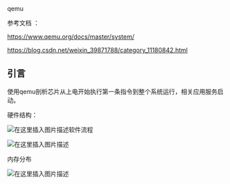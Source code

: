 qemu

参考文档 ：

https://www.qemu.org/docs/master/system/

https://blog.csdn.net/weixin_39871788/category_11180842.html

## 引言

使用qemu剖析芯片从上电开始执行第一条指令到整个系统运行，相关应用服务启动。

硬件结构：

![在这里插入图片描述](https://img-blog.csdnimg.cn/148273fe7a9f4835a7d6b0f89309c95b.png#pic_center)软件流程

![在这里插入图片描述](https://img-blog.csdnimg.cn/cac13f550d7d47a1bc724196769bf79c.png#pic_center)

内存分布

![在这里插入图片描述](https://img-blog.csdnimg.cn/4ab21c58e66b4585961f865253073925.png#pic_center)